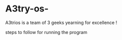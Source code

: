 # A3try-os-
A3trios is a team of 3 geeks yearning for excellence !


steps to follow for running the program

